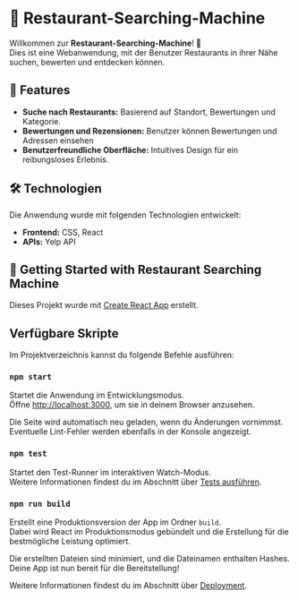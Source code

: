 # 🍴 Restaurant-Searching-Machine  

Willkommen zur **Restaurant-Searching-Machine**! 🚀  
Dies ist eine Webanwendung, mit der Benutzer Restaurants in ihrer Nähe suchen, bewerten und entdecken können.  

## 🌟 Features  
- **Suche nach Restaurants:** Basierend auf Standort, Bewertungen und Kategorie.  
- **Bewertungen und Rezensionen:** Benutzer können Bewertungen und Adressen einsehen    
- **Benutzerfreundliche Oberfläche:** Intuitives Design für ein reibungsloses Erlebnis.  

## 🛠️ Technologien  
Die Anwendung wurde mit folgenden Technologien entwickelt:  
- **Frontend:** CSS, React
- **APIs:** Yelp API  

## 🚀 Getting Started with Restaurant Searching Machine 

Dieses Projekt wurde mit [Create React App](https://github.com/facebook/create-react-app) erstellt.  

## Verfügbare Skripte  

Im Projektverzeichnis kannst du folgende Befehle ausführen:  

### `npm start`  

Startet die Anwendung im Entwicklungsmodus.  
Öffne [http://localhost:3000](http://localhost:3000), um sie in deinem Browser anzusehen.  

Die Seite wird automatisch neu geladen, wenn du Änderungen vornimmst.  
Eventuelle Lint-Fehler werden ebenfalls in der Konsole angezeigt.  

### `npm test`  

Startet den Test-Runner im interaktiven Watch-Modus.  
Weitere Informationen findest du im Abschnitt über [Tests ausführen](https://facebook.github.io/create-react-app/docs/running-tests).  

### `npm run build`  

Erstellt eine Produktionsversion der App im Ordner `build`.  
Dabei wird React im Produktionsmodus gebündelt und die Erstellung für die bestmögliche Leistung optimiert.  

Die erstellten Dateien sind minimiert, und die Dateinamen enthalten Hashes.  
Deine App ist nun bereit für die Bereitstellung!  

Weitere Informationen findest du im Abschnitt über [Deployment](https://facebook.github.io/create-react-app/docs/deployment).  
